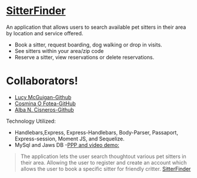 

# [SitterFinder](https://stormy-lake-87916.herokuapp.com/)


An application that allows users to search available pet sitters in their area by location and service offered. 

  - Book a sitter, request boarding, dog walking or drop in visits.
  - See sitters within your area/zip code
  - Reserve a sitter, view reservations or delete reservations.

# Collaborators!

  - [Lucy McGuigan-Github](https://github.com/lmcguigan)
  - [Cosmina O Fotea-GitHub](https://github.com/cosmi25)
  - [Alba N. Cisneros-Github](https://github.com/cisnerosan)


Technology Utilized:
  - Handlebars,Express, Express-Handlebars, Body-Parser, Passaport, Express-session, Moment JS, and Sequelize.
  - MySql and Jaws DB 
  -[PPP and video demo:](https://drive.google.com/file/d/1lBv2-2NHwmPdg-s0tHjueegExS4nFr_-/view?usp=sharing)


> The application lets the user search thoughtout various 
> pet sitters in their area.
> Allowing the user to register and create an account
> which allows the user to book a specific sitter for 
> friendly critter.
 [SitterFinder](https://stormy-lake-87916.herokuapp.com/)
